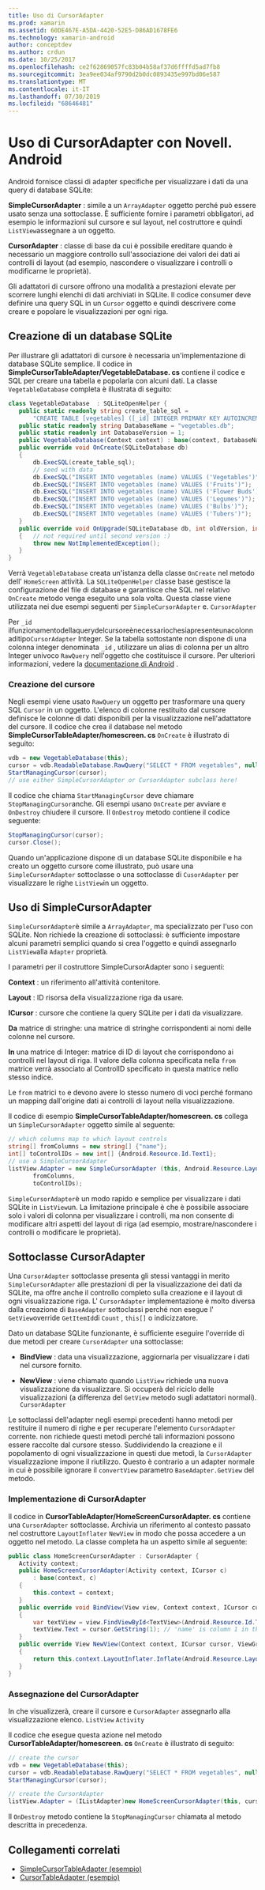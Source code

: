 ```yaml
---
title: Uso di CursorAdapter
ms.prod: xamarin
ms.assetid: 60DE467E-A5DA-4420-52E5-D86AD1678FE6
ms.technology: xamarin-android
author: conceptdev
ms.author: crdun
ms.date: 10/25/2017
ms.openlocfilehash: ce2f62869057fc83b04b58af37d6ffffd5ad7fb8
ms.sourcegitcommit: 3ea9ee034af9790d2b0dc0893435e997bd06e587
ms.translationtype: MT
ms.contentlocale: it-IT
ms.lasthandoff: 07/30/2019
ms.locfileid: "68646481"
---
```

# <a name="using-cursoradapters-with-xamarinandroid"></a>Uso di CursorAdapter con Novell. Android

Android fornisce classi di adapter specifiche per visualizzare i dati da una query di database SQLite:

 **SimpleCursorAdapter** : simile a un `ArrayAdapter` oggetto perché può essere usato senza una sottoclasse. È sufficiente fornire i parametri obbligatori, ad esempio le informazioni sul cursore e sul layout, nel costruttore e quindi `ListView`assegnare a un oggetto.

 **CursorAdapter** : classe di base da cui è possibile ereditare quando è necessario un maggiore controllo sull'associazione dei valori dei dati ai controlli di layout (ad esempio, nascondere o visualizzare i controlli o modificarne le proprietà).

Gli adattatori di cursore offrono una modalità a prestazioni elevate per scorrere lunghi elenchi di dati archiviati in SQLite. Il codice consumer deve definire una query SQL in un `Cursor` oggetto e quindi descrivere come creare e popolare le visualizzazioni per ogni riga.


## <a name="creating-an-sqlite-database"></a>Creazione di un database SQLite

Per illustrare gli adattatori di cursore è necessaria un'implementazione di database SQLite semplice. Il codice in **SimpleCursorTableAdapter/VegetableDatabase. cs** contiene il codice e SQL per creare una tabella e popolarla con alcuni dati.
La classe `VegetableDatabase` completa è illustrata di seguito:

```csharp
class VegetableDatabase  : SQLiteOpenHelper {
   public static readonly string create_table_sql =
       "CREATE TABLE [vegetables] ([_id] INTEGER PRIMARY KEY AUTOINCREMENT NOT NULL UNIQUE, [name] TEXT NOT NULL UNIQUE)";
   public static readonly string DatabaseName = "vegetables.db";
   public static readonly int DatabaseVersion = 1;
   public VegetableDatabase(Context context) : base(context, DatabaseName, null, DatabaseVersion) { }
   public override void OnCreate(SQLiteDatabase db)
   {
       db.ExecSQL(create_table_sql);
       // seed with data
       db.ExecSQL("INSERT INTO vegetables (name) VALUES ('Vegetables')");
       db.ExecSQL("INSERT INTO vegetables (name) VALUES ('Fruits')");
       db.ExecSQL("INSERT INTO vegetables (name) VALUES ('Flower Buds')");
       db.ExecSQL("INSERT INTO vegetables (name) VALUES ('Legumes')");
       db.ExecSQL("INSERT INTO vegetables (name) VALUES ('Bulbs')");
       db.ExecSQL("INSERT INTO vegetables (name) VALUES ('Tubers')");
   }
   public override void OnUpgrade(SQLiteDatabase db, int oldVersion, int newVersion)
   {   // not required until second version :)
       throw new NotImplementedException();
   }
}
```

Verrà `VegetableDatabase` creata un'istanza della classe `OnCreate` nel metodo dell' `HomeScreen` attività. La `SQLiteOpenHelper` classe base gestisce la configurazione del file di database e garantisce che SQL nel relativo `OnCreate` metodo venga eseguito una sola volta. Questa classe viene utilizzata nei due esempi seguenti per `SimpleCursorAdapter` e. `CursorAdapter`

Per `_id` ilfunzionamentodellaquerydelcursoreènecessariochesiapresenteunacolonnaditipo`CursorAdapter` Integer. Se la tabella sottostante non dispone di una colonna integer denominata `_id` , utilizzare un alias di colonna per un altro Integer univoco `RawQuery` nell'oggetto che costituisce il cursore. Per ulteriori informazioni, vedere la [documentazione di Android](xref:Android.Widget.CursorAdapter) .


### <a name="creating-the-cursor"></a>Creazione del cursore

Negli esempi viene usato `RawQuery` un oggetto per trasformare una query SQL `Cursor` in un oggetto. L'elenco di colonne restituito dal cursore definisce le colonne di dati disponibili per la visualizzazione nell'adattatore del cursore. Il codice che crea il database nel metodo **SimpleCursorTableAdapter/homescreen. cs** `OnCreate` è illustrato di seguito:

```csharp
vdb = new VegetableDatabase(this);
cursor = vdb.ReadableDatabase.RawQuery("SELECT * FROM vegetables", null); // cursor query
StartManagingCursor(cursor);
// use either SimpleCursorAdapter or CursorAdapter subclass here!
```

Il codice che chiama `StartManagingCursor` deve chiamare `StopManagingCursor`anche. Gli esempi usano `OnCreate` per avviare e `OnDestroy` chiudere il cursore. Il `OnDestroy` metodo contiene il codice seguente:

```csharp
StopManagingCursor(cursor);
cursor.Close();
```

Quando un'applicazione dispone di un database SQLite disponibile e ha creato un oggetto cursore come illustrato, può usare una `SimpleCursorAdapter` sottoclasse o una sottoclasse di `CusorAdapter` per visualizzare le righe `ListView`in un oggetto.


## <a name="using-simplecursoradapter"></a>Uso di SimpleCursorAdapter

`SimpleCursorAdapter`è simile a `ArrayAdapter`, ma specializzato per l'uso con SQLite. Non richiede la creazione di sottoclassi: è sufficiente impostare alcuni parametri semplici quando si crea l'oggetto e quindi assegnarlo `ListView`alla `Adapter` proprietà.

I parametri per il costruttore SimpleCursorAdapter sono i seguenti:

 **Context** : un riferimento all'attività contenitore.

 **Layout** : ID risorsa della visualizzazione riga da usare.

 **ICursor** : cursore che contiene la query SQLite per i dati da visualizzare.

 **Da** matrice di stringhe: una matrice di stringhe corrispondenti ai nomi delle colonne nel cursore.

 **In** una matrice di Integer: matrice di ID di layout che corrispondono ai controlli nel layout di riga. Il valore della colonna specificata nella `from` matrice verrà associato al ControlID specificato in questa matrice nello stesso indice.

Le `from` matrici `to` e devono avere lo stesso numero di voci perché formano un mapping dall'origine dati ai controlli di layout nella visualizzazione.

Il codice di esempio **SimpleCursorTableAdapter/homescreen. cs** collega un `SimpleCursorAdapter` oggetto simile al seguente:

```csharp
// which columns map to which layout controls
string[] fromColumns = new string[] {"name"};
int[] toControlIDs = new int[] {Android.Resource.Id.Text1};
// use a SimpleCursorAdapter
listView.Adapter = new SimpleCursorAdapter (this, Android.Resource.Layout.SimpleListItem1, cursor,
       fromColumns,
       toControlIDs);
```

`SimpleCursorAdapter`è un modo rapido e semplice per visualizzare i dati SQLite in `ListView`un. La limitazione principale è che è possibile associare solo i valori di colonna per visualizzare i controlli, ma non consente di modificare altri aspetti del layout di riga (ad esempio, mostrare/nascondere i controlli o modificare le proprietà).


## <a name="subclassing-cursoradapter"></a>Sottoclasse CursorAdapter

Una `CursorAdapter` sottoclasse presenta gli stessi vantaggi in merito `SimpleCursorAdapter` alle prestazioni di per la visualizzazione dei dati da SQLite, ma offre anche il controllo completo sulla creazione e il layout di ogni visualizzazione riga. L' `CursorAdapter` implementazione è molto diversa dalla creazione di `BaseAdapter` sottoclassi perché non esegue l' `GetView`override `GetItemId`di `Count` , `this[]` o indicizzatore.

Dato un database SQLite funzionante, è sufficiente eseguire l'override di due metodi per creare `CursorAdapter` una sottoclasse:

- **BindView** : data una visualizzazione, aggiornarla per visualizzare i dati nel cursore fornito.

- **NewView** : viene chiamato quando `ListView` richiede una nuova visualizzazione da visualizzare. Si occuperà del riciclo delle visualizzazioni (a differenza del `GetView` metodo sugli adattatori normali). `CursorAdapter`

Le sottoclassi dell'adapter negli esempi precedenti hanno metodi per restituire il numero di righe e per recuperare l'elemento `CursorAdapter` corrente. non richiede questi metodi perché tali informazioni possono essere raccolte dal cursore stesso. Suddividendo la creazione e il popolamento di ogni visualizzazione in questi due metodi, la `CursorAdapter` visualizzazione impone il riutilizzo. Questo è contrario a un adapter normale in cui è possibile ignorare il `convertView` parametro `BaseAdapter.GetView` del metodo.


### <a name="implementing-the-cursoradapter"></a>Implementazione di CursorAdapter

Il codice in **CursorTableAdapter/HomeScreenCursorAdapter. cs** contiene una `CursorAdapter` sottoclasse. Archivia un riferimento al contesto passato nel costruttore `LayoutInflater` `NewView` in modo che possa accedere a un oggetto nel metodo. La classe completa ha un aspetto simile al seguente:

```csharp
public class HomeScreenCursorAdapter : CursorAdapter {
   Activity context;
   public HomeScreenCursorAdapter(Activity context, ICursor c)
       : base(context, c)
   {
       this.context = context;
   }
   public override void BindView(View view, Context context, ICursor cursor)
   {
       var textView = view.FindViewById<TextView>(Android.Resource.Id.Text1);
       textView.Text = cursor.GetString(1); // 'name' is column 1 in the cursor query
   }
   public override View NewView(Context context, ICursor cursor, ViewGroup parent)
   {
       return this.context.LayoutInflater.Inflate(Android.Resource.Layout.SimpleListItem1, parent, false);
   }
}
```


### <a name="assigning-the-cursoradapter"></a>Assegnazione del CursorAdapter

In che visualizzerà, creare il cursore e `CursorAdapter` assegnarlo alla visualizzazione elenco. `ListView` `Activity`

Il codice che esegue questa azione nel metodo **CursorTableAdapter/homescreen. cs** `OnCreate` è illustrato di seguito:

```csharp
// create the cursor
vdb = new VegetableDatabase(this);
cursor = vdb.ReadableDatabase.RawQuery("SELECT * FROM vegetables", null);
StartManagingCursor(cursor);

// create the CursorAdapter
listView.Adapter = (IListAdapter)new HomeScreenCursorAdapter(this, cursor, false);
```

Il `OnDestroy` metodo contiene la `StopManagingCursor` chiamata al metodo descritta in precedenza.



## <a name="related-links"></a>Collegamenti correlati

- [SimpleCursorTableAdapter (esempio)](https://docs.microsoft.com/samples/xamarin/monodroid-samples/simplecursortableadapter)
- [CursorTableAdapter (esempio)](https://docs.microsoft.com/samples/xamarin/monodroid-samples/cursortableadapter)
